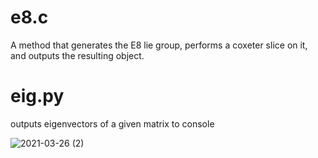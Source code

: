 # e8.c

A method that generates the E8 lie group, performs a coxeter slice on it, and outputs the resulting object. 

# eig.py

outputs eigenvectors of a given matrix to console

![2021-03-26 (2)](https://user-images.githubusercontent.com/73109076/112700770-c7931880-8e86-11eb-9432-16becd89b825.png)
